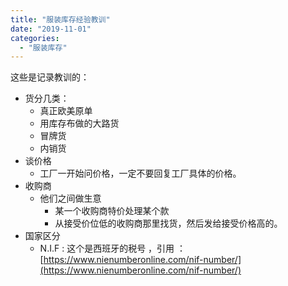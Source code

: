 ```yaml
---
title: "服装库存经验教训"
date: "2019-11-01"
categories: 
  - "服装库存"
---
```


这些是记录教训的：

- 货分几类：
    - 真正欧美原单
    - 用库存布做的大路货
    - 冒牌货
    - 内销货
- 谈价格
    - 工厂一开始问价格，一定不要回复工厂具体的价格。
- 收购商
    - 他们之间做生意
        - 某一个收购商特价处理某个款
        - 从接受价位低的收购商那里找货，然后发给接受价格高的。
- 国家区分
    - N.I.F : 这个是西班牙的税号 ，引用 ： [https://www.nienumberonline.com/nif-number/](https://www.nienumberonline.com/nif-number/)
